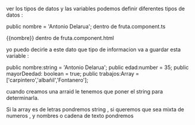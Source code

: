 

ver los tipos de datos y las variables podemos definir diferentes tipos de datos :

public nombre = 'Antonio Delarua';    dentro de fruta.component.ts

{{nombre}}   dentro de fruta.component.html

yo puedo decirle a este dato que tipo de informacion va a guardar esta variable :

public nombre:string = 'Antonio Delarua';
public edad:number = 35;
public mayorDeedad: boolean = true;
public trabajos:Array<string> = ['carpintero','albañil','Fontanero'];

cuando creamos una arraid le tenemos que poner el string para determinarla.


Si la array es de letras pondremos string , si queremos que sea mixta de numeros , y nombres o cadena de texto pondremos <any> 